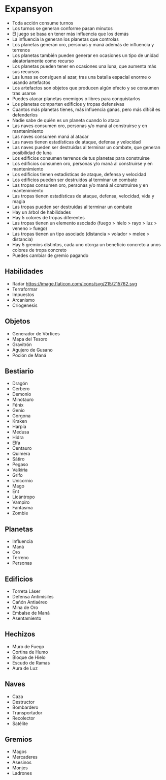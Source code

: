 # Expansyon

* Toda acción consume turnos
* Los turnos se generan conforme pasan minutos
* El juego se basa en tener más influencia que los demás
* La influencia la generan los planetas que controlas
* Los planetas generan oro, personas y maná además de influencia y terrenos
* Los planetas también pueden generar en ocasiones un tipo de unidad aleatoriamente como recurso
* Los planetas pueden tener en ocasiones una luna, que aumenta más sus recursos
* Las lunas se consiguen al azar, tras una batalla espacial enorme o usando artefactos
* Los artefactos son objetos que producen algún efecto y se consumen tras usarse
* Puedes atacar planetas enemigos o libres para conquistarlos
* Los planetas comparten edificios y tropas defensivas
* Cuantos más planetas tienes, más influencia ganas, pero más difícil es defenderlos
* Nadie sabe de quién es un planeta cuando lo ataca
* Las naves consumen oro, personas y/o maná al construirse y en mantenimiento
* Las naves consumen maná al atacar
* Las naves tienen estadísticas de ataque, defensa y velocidad
* Las naves pueden ser destruidas al terminar un combate, que generan posibilidad de luna
* Los edificios consumen terrenos de tus planetas para construirse
* Los edificios consumen oro, personas y/o maná al construirse y en mantenimiento
* Los edificios tienen estadísticas de ataque, defensa y velocidad
* Los edificios pueden ser destruidos al terminar un combate
* Las tropas consumen oro, personas y/o maná al construirse y en mantenimiento
* Las tropas tienen estadísticas de ataque, defensa, velocidad, vida y magia
* Las tropas pueden ser destruidas al terminar un combate
* Hay un árbol de habilidades
* Hay 5 colores de tropas diferentes
* Las tropas tienen un elemento asociado (fuego > hielo > rayo > luz > veneno > fuego)
* Las tropas tienen un tipo asociado (distancia > volador > melee > distancia)
* Hay 5 gremios distintos, cada uno otorga un beneficio concreto a unos colores de tropa concreto
* Puedes cambiar de gremio pagando

## Habilidades

* Radar https://image.flaticon.com/icons/svg/215/215762.svg
* Terraformar
* Impuestos
* Arcanismo
* Criogenesis

## Objetos

* Generador de Vórtices
* Mapa del Tesoro
* Gravitrón
* Agujero de Gusano
* Poción de Maná

## Bestiario

* Dragón
* Cerbero
* Demonio
* Minotauro
* Fénix
* Genio
* Gorgona
* Kraken
* Harpía
* Medusa
* Hidra
* Elfa
* Centauro
* Quimera
* Sátiro
* Pegaso
* Valkiria
* Grifo
* Unicornio
* Mago
* Ent
* Licántropo
* Vampiro
* Fantasma
* Zombie

## Planetas

* Influencia
* Maná
* Oro
* Terreno
* Personas

## Edificios

* Torreta Láser
* Defensa Antimisiles
* Cañón Antiaéreo
* Mina de Oro
* Embalse de Maná
* Asentamiento

## Hechizos

* Muro de Fuego
* Cortina de Humo
* Bloque de Hielo
* Escudo de Ramas
* Aura de Luz

## Naves

* Caza
* Destructor
* Bombardero
* Transportador
* Recolector
* Satélite

## Gremios

* Magos
* Mercaderes
* Asesinos
* Monjes
* Ladrones
